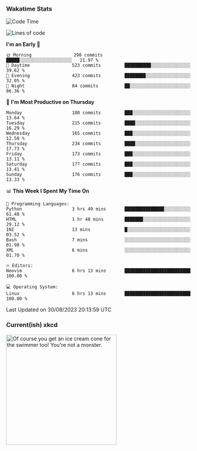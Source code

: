 ### Wakatime Stats
<!--START_SECTION:waka-->
![Code Time](http://img.shields.io/badge/Code%20Time-1%2C939%20hrs%2051%20mins-blue)

![Lines of code](https://img.shields.io/badge/From%20Hello%20World%20I%27ve%20Written-804.9%20thousand%20lines%20of%20code-blue)

**I'm an Early 🐤** 

```text
🌞 Morning                290 commits         █████░░░░░░░░░░░░░░░░░░░░   21.97 % 
🌆 Daytime                523 commits         ██████████░░░░░░░░░░░░░░░   39.62 % 
🌃 Evening                423 commits         ████████░░░░░░░░░░░░░░░░░   32.05 % 
🌙 Night                  84 commits          ██░░░░░░░░░░░░░░░░░░░░░░░   06.36 % 
```
📅 **I'm Most Productive on Thursday** 

```text
Monday                   180 commits         ███░░░░░░░░░░░░░░░░░░░░░░   13.64 % 
Tuesday                  215 commits         ████░░░░░░░░░░░░░░░░░░░░░   16.29 % 
Wednesday                165 commits         ███░░░░░░░░░░░░░░░░░░░░░░   12.50 % 
Thursday                 234 commits         ████░░░░░░░░░░░░░░░░░░░░░   17.73 % 
Friday                   173 commits         ███░░░░░░░░░░░░░░░░░░░░░░   13.11 % 
Saturday                 177 commits         ███░░░░░░░░░░░░░░░░░░░░░░   13.41 % 
Sunday                   176 commits         ███░░░░░░░░░░░░░░░░░░░░░░   13.33 % 
```


📊 **This Week I Spent My Time On** 

```text
💬 Programming Languages: 
Python                   3 hrs 49 mins       ███████████████░░░░░░░░░░   61.48 % 
HTML                     1 hr 48 mins        ███████░░░░░░░░░░░░░░░░░░   29.12 % 
INI                      13 mins             █░░░░░░░░░░░░░░░░░░░░░░░░   03.52 % 
Bash                     7 mins              ░░░░░░░░░░░░░░░░░░░░░░░░░   01.98 % 
XML                      6 mins              ░░░░░░░░░░░░░░░░░░░░░░░░░   01.70 % 

🔥 Editors: 
Neovim                   6 hrs 13 mins       █████████████████████████   100.00 % 

💻 Operating System: 
Linux                    6 hrs 13 mins       █████████████████████████   100.00 % 
```


 Last Updated on 30/08/2023 20:13:59 UTC
<!--END_SECTION:waka-->

### Current(ish) xkcd
<a id="xkcd-a" title="Of course you get an ice cream cone for the swimmer too! You're not a monster." href="https://www.xkcd.com" target="_blank">
        <img align="center" id="xkcd-img" src="https://imgs.xkcd.com/comics/path_minimization.png" alt="Of course you get an ice cream cone for the swimmer too! You're not a monster." height=300 />
</a>
